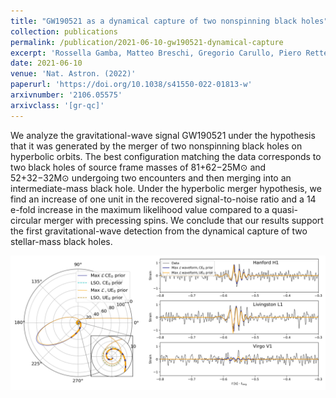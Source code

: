 ```yaml
---
title: "GW190521 as a dynamical capture of two nonspinning black holes"
collection: publications
permalink: /publication/2021-06-10-gw190521-dynamical-capture
excerpt: 'Rossella Gamba, Matteo Breschi, Gregorio Carullo, Piero Rettegno, Simone Albanesi, Sebastiano Bernuzzi, Alessandro Nagar'
date: 2021-06-10
venue: 'Nat. Astron. (2022)'
paperurl: 'https://doi.org/10.1038/s41550-022-01813-w'
arxivnumber: '2106.05575'
arxivclass: '[gr-qc]'
---
```


We analyze the gravitational-wave signal GW190521 under the hypothesis that it was generated by the merger of two nonspinning black holes on hyperbolic orbits. The best configuration matching the data corresponds to two black holes of source frame masses of 81+62−25M⊙ and 52+32−32M⊙ undergoing two encounters and then merging into an intermediate-mass black hole. Under the hyperbolic merger hypothesis, we find an increase of one unit in the recovered signal-to-noise ratio and a 14 e-fold increase in the maximum likelihood value compared to a quasi-circular merger with precessing spins. We conclude that our results support the first gravitational-wave detection from the dynamical capture of two stellar-mass black holes.

![Figure](/images/publications/2021-06-10-gw190521-dynamical-capture.png)
